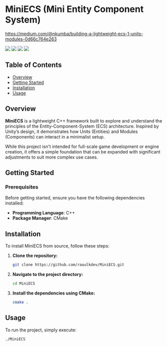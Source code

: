 # MiniECS (Mini Entity Component System)
https://medium.com/@nkumba/building-a-lightweight-ecs-1-units-modules-0d66c764e263

<p align="left">
  <img src="https://img.shields.io/github/last-commit/raoulkdev/MiniECS?style=flat&logo=git" />
  <img src="https://img.shields.io/github/languages/top/raoulkdev/MiniECS?style=flat&logo=c%2B%2B" />
  <img src="https://img.shields.io/github/languages/count/raoulkdev/MiniECS?style=flat&logo=github" />
   <img src="https://img.shields.io/github/contributors/raoulkdev/MiniECS?style=flat&logo=github" />
</p>

## Table of Contents

- [Overview](#overview) 
- [Getting Started](#getting-started)  
- [Installation](#installation)  
- [Usage](#usage)  

## Overview

**MiniECS** is a lightweight C++ framework built to explore and understand the principles of the Entity-Component-System (ECS) architecture. Inspired by Unity’s design, it demonstrates how Units (Entities) and Modules (Components) can interact in a minimalist setup.

While this project isn't intended for full-scale game development or engine creation, it offers a simple foundation that can be expanded with significant adjustments to suit more complex use cases.

## Getting Started

### Prerequisites

Before getting started, ensure you have the following dependencies installed:

- **Programming Language**: C++
- **Package Manager**: CMake

## Installation

To install MiniECS from source, follow these steps:

1. **Clone the repository:**

    ```bash
    git clone https://github.com/raoulkdev/MiniECS.git
    ```

2. **Navigate to the project directory:**

    ```bash
    cd MiniECS
    ```

3. **Install the dependencies using CMake:**

    ```bash
    cmake .
    ```

## Usage

To run the project, simply execute:

```bash
./MiniECS
